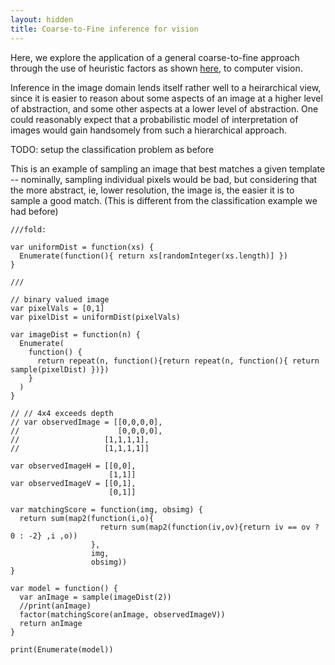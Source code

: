```yaml
---
layout: hidden
title: Coarse-to-Fine inference for vision
---
```


Here, we explore the application of a general coarse-to-fine approach through
the use of heuristic factors as shown
[here](http://dippl.org/examples/coarsetofine2), to computer vision.

Inference in the image domain lends itself rather well to a heirarchical view,
since it is easier to reason about some aspects of an image at a higher level
of abstraction, and some other aspects at a lower level of abstraction. One
could reasonably expect that a probabilistic model of interpretation of images
would gain handsomely from such a hierarchical approach.

TODO: setup the classification problem as before

This is an example of sampling an image that best matches a given template --
nominally, sampling individual pixels would be bad, but considering that the
more abstract, ie, lower resolution, the image is, the easier it is to sample a
good match. (This is different from the classification example we had before)

~~~~
///fold:

var uniformDist = function(xs) {
  Enumerate(function(){ return xs[randomInteger(xs.length)] })
}

///

// binary valued image
var pixelVals = [0,1]
var pixelDist = uniformDist(pixelVals)

var imageDist = function(n) {
  Enumerate(
    function() {
	  return repeat(n, function(){return repeat(n, function(){ return sample(pixelDist) })})
	}
  )
}

// // 4x4 exceeds depth
// var observedImage = [[0,0,0,0],
//                      [0,0,0,0],
// 					 [1,1,1,1],
// 					 [1,1,1,1]]

var observedImageH = [[0,0],
                      [1,1]]
var observedImageV = [[0,1],
                      [0,1]]

var matchingScore = function(img, obsimg) {
  return sum(map2(function(i,o){
                    return sum(map2(function(iv,ov){return iv == ov ? 0 : -2} ,i ,o))
				  },
				  img,
				  obsimg))
}

var model = function() {
  var anImage = sample(imageDist(2))
  //print(anImage)
  factor(matchingScore(anImage, observedImageV))
  return anImage
}

print(Enumerate(model))

~~~~
